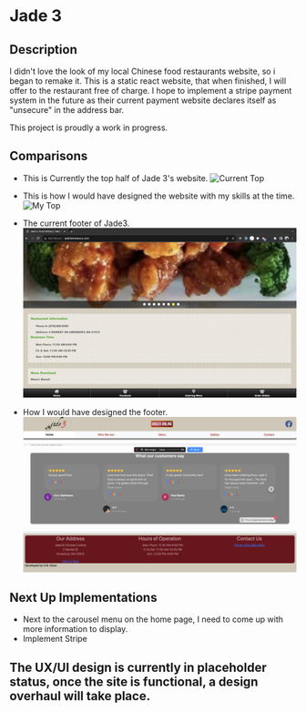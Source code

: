 # Jade 3

## Description

I didn't love the look of my local Chinese food restaurants website, so i began to remake it. This is a static react website, that when finished, I will offer to the restaurant free of charge.
I hope to implement a stripe payment system in the future as their current payment website declares itself as "unsecure" in the address bar.

This project is proudly a work in progress.

## Comparisons

- This is Currently the top half of Jade 3's website.
  ![Current Top](assets/currentJade3Top.png)

- This is how I would have designed the website with my skills at the time.
  ![My Top](assets/myJade3Top.png)

- The current footer of Jade3.
  ![Current Footer](assets/currentJade3Bottom.png)

- How I would have designed the footer.
  ![My Footer](assets/myJade3Bottom.png)

## Next Up Implementations

- Next to the carousel menu on the home page, I need to come up with more information to display.
- Implement Stripe

## The UX/UI design is currently in placeholder status, once the site is functional, a design overhaul will take place.
